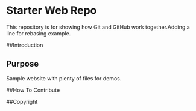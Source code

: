 # Starter Web Repo

This repository is for showing how Git and GitHub work together.Adding a line for rebasing example.

##Introduction 

## Purpose

Sample website with plenty of files for demos.



##How To Contribute


##Copyright

